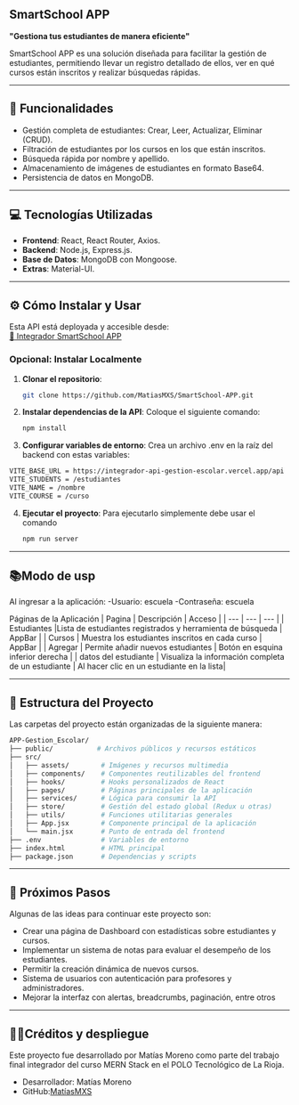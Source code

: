 ## SmartSchool APP
**"Gestiona tus estudiantes de manera eficiente"**  

SmartSchool APP es una solución diseñada para facilitar la gestión de estudiantes, permitiendo llevar un registro detallado de ellos, ver en qué cursos están inscritos y realizar búsquedas rápidas.

---

## 🚀 Funcionalidades

- Gestión completa de estudiantes: Crear, Leer, Actualizar, Eliminar (CRUD).
- Filtración de estudiantes por los cursos en los que están inscritos.
- Búsqueda rápida por nombre y apellido.
- Almacenamiento de imágenes de estudiantes en formato Base64.
- Persistencia de datos en MongoDB.

---

## 💻 Tecnologías Utilizadas
- **Frontend**: React, React Router, Axios.
- **Backend**: Node.js, Express.js.
- **Base de Datos**: MongoDB con Mongoose.
- **Extras**: Material-UI.

---

## ⚙️ Cómo Instalar y Usar

Esta API está deployada y accesible desde:  
[🔗 Integrador SmartSchool APP](https://smart-school-app.vercel.app/)

### Opcional: Instalar Localmente
1. **Clonar el repositorio**:  
   ```bash
   git clone https://github.com/MatiasMXS/SmartSchool-APP.git

2. **Instalar dependencias de la API**: Coloque el siguiente comando:  
   ```bash
   npm install
3. **Configurar variables de entorno**: Crea un archivo .env en la raíz del backend con estas variables:
```bash
VITE_BASE_URL = https://integrador-api-gestion-escolar.vercel.app/api
VITE_STUDENTS = /estudiantes
VITE_NAME = /nombre
VITE_COURSE = /curso
 ```
4. **Ejecutar el proyecto**: Para ejecutarlo simplemente debe usar el comando
    ```bash
   npm run server
---
## 📚**Modo de usp**
Al ingresar a la aplicación:
-Usuario: escuela
-Contraseña: escuela

Páginas de la Aplicación
| Pagina | Descripción | 	Acceso |
| --- | --- | --- |
| Estudiantes |Lista de estudiantes registrados y herramienta de búsqueda | AppBar |
| Cursos | Muestra los estudiantes inscritos en cada curso | AppBar |
| Agregar | Permite añadir nuevos estudiantes | Botón en esquina inferior derecha |
| datos del estudiante | Visualiza la información completa de un estudiante | Al hacer clic en un estudiante en la lista|

---
## 📂 **Estructura del Proyecto**  
Las carpetas del proyecto están organizadas de la siguiente manera:  

```bash
APP-Gestion_Escolar/  
├── public/           # Archivos públicos y recursos estáticos  
├── src/  
│   ├── assets/        # Imágenes y recursos multimedia  
│   ├── components/    # Componentes reutilizables del frontend  
│   ├── hooks/         # Hooks personalizados de React  
│   ├── pages/         # Páginas principales de la aplicación  
│   ├── services/      # Lógica para consumir la API  
│   ├── store/         # Gestión del estado global (Redux u otras)  
│   ├── utils/         # Funciones utilitarias generales  
│   ├── App.jsx        # Componente principal de la aplicación  
│   └── main.jsx       # Punto de entrada del frontend  
├── .env               # Variables de entorno  
├── index.html         # HTML principal  
├── package.json       # Dependencias y scripts  

```
---

## 📂 **Próximos Pasos** 
Algunas de las ideas para continuar este proyecto son:
- Crear una página de Dashboard con estadísticas sobre estudiantes y cursos.
- Implementar un sistema de notas para evaluar el desempeño de los estudiantes.
- Permitir la creación dinámica de nuevos cursos.
- Sistema de usuarios con autenticación para profesores y administradores.
- Mejorar la interfaz con alertas, breadcrumbs, paginación, entre otros
---

## 👨‍💻**Créditos y despliegue**
Este proyecto fue desarrollado por Matías Moreno como parte del trabajo final integrador del curso MERN Stack en el POLO Tecnológico de La Rioja.
- Desarrollador: Matías Moreno
- GitHub:[MatíasMXS](https://github.com/MatiasMXS)



